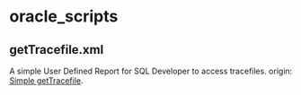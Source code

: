# oracle_scripts


## getTracefile.xml

A simple User Defined Report for SQL Developer to access tracefiles. 
origin: [Simple getTracefile](http://berxblog.blogspot.com/2019/09/simple-gettracefile.html).